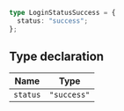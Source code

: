 ```ts
type LoginStatusSuccess = {
  status: "success";
};
```

## Type declaration

| Name | Type |
| ------ | ------ |
| <a id="status"></a> `status` | `"success"` |
